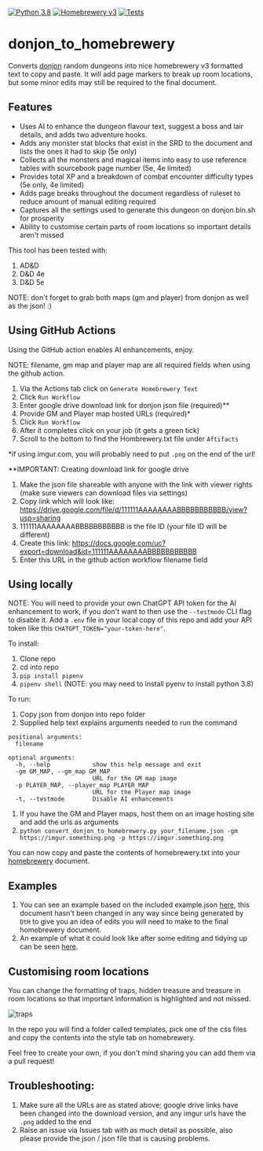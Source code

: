 [![Python 3.8](https://img.shields.io/badge/python-3.8-blue.svg)](https://www.python.org/downloads/release/python-360/)
[![Homebrewery v3](https://img.shields.io/badge/homebrewery-v3-blue.svg)](https://homebrewery.naturalcrit.com/)
[![Tests](https://github.com/telboy007/donjon_to_homebrewery/actions/workflows/build.yml/badge.svg)](https://github.com/telboy007/donjon_to_homebrewery/actions/workflows/build.yml)

# donjon_to_homebrewery
Converts [donjon](https://donjon.bin.sh) random dungeons into nice homebrewery v3 formatted text to copy and paste.  It will add page markers to break up room locations, but some minor edits may still be required to the final document.

## Features
* Uses AI to enhance the dungeon flavour text, suggest a boss and lair details, and adds two adventure hooks.
* Adds any monster stat blocks that exist in the SRD to the document and lists the ones it had to skip (5e only)
* Collects all the monsters and magical items into easy to use reference tables with sourcebook page number (5e, 4e limited)
* Provides total XP and a breakdown of combat encounter difficulty types (5e only, 4e limited)
* Adds page breaks throughout the document regardless of ruleset to reduce amount of manual editing required
* Captures all the settings used to generate this dungeon on donjon.bin.sh for prosperity
* Ability to customise certain parts of room locations so important details aren't missed

This tool has been tested with:
1. AD&D
1. D&D 4e
1. D&D 5e

NOTE: don't forget to grab both maps (gm and player) from donjon as well as the json! :)

## Using GitHub Actions

Using the GitHub action enables AI enhancements, enjoy.

NOTE: filename, gm map and player map are all required fields when using the github action.

1. Via the Actions tab click on `Generate Homebrewery Text`
1. Click `Run Workflow`
1. Enter google drive download link for donjon json file (required)**
1. Provide GM and Player map hosted URLs (required)*
1. Click `Run Workflow`
1. After it completes click on your job (it gets a green tick)
1. Scroll to the bottom to find the Hombrewery.txt file under `Aftifacts`

*if using imgur.com, you will probably need to put `.png` on the end of the url!

**IMPORTANT: Creating download link for google drive

1. Make the json file shareable with anyone with the link with viewer rights (make sure viewers can download files via settings)
1. Copy link which will look like: https://drive.google.com/file/d/111111AAAAAAAABBBBBBBBBBB/view?usp=sharing
1. 111111AAAAAAAABBBBBBBBBBB is the file ID (your file ID will be different)
1. Create this link: https://docs.google.com/uc?export=download&id=111111AAAAAAAABBBBBBBBBBB
1. Enter this URL in the github action workflow filename field

## Using locally

NOTE: You will need to provide your own ChatGPT API token for the AI enhancement to work, if you don't want to then use the `--testmode` CLI flag to disable it.  Add a `.env` file in your local copy of this repo and add your API token like this `CHATGPT_TOKEN="your-token-here"`.

To install:
1. Clone repo
1. cd into repo
1. `pip install pipenv`
1. `pipenv shell` (NOTE: you may need to install pyenv to install python 3.8)

To run:
1. Copy json from donjon into repo folder
1. Supplied help text explains arguments needed to run the command
```
positional arguments:
  filename

optional arguments:
  -h, --help            show this help message and exit
  -gm GM_MAP, --gm_map GM_MAP
                        URL for the GM map image
  -p PLAYER_MAP, --player_map PLAYER_MAP
                        URL for the Player map image
  -t, --testmode        Disable AI enhancements
```
1. If you have the GM and Player maps, host them on an image hosting site and add the urls as arguments
1. `python convert_donjon_to_homebrewery.py your_filename.json -gm https://imgur.something.png -p https://imgur.something.png`

You can now copy and paste the contents of homebrewery.txt into your [homebrewery](https://homebrewery.naturalcrit.com/) document.

## Examples

1. You can see an example based on the included example.json [here](https://homebrewery.naturalcrit.com/share/PHjB9LurqAWm), this document hasn't been changed in any way since being generated by `DtH` to give you an idea of edits you will need to make to the final homebrewery document.
1. An example of what it could look like after some editing and tidying up can be seen [here](https://homebrewery.naturalcrit.com/share/my8Mqp3hmad1).

## Customising room locations

You can change the formatting of traps, hidden treasure and treasure in room locations so that important information is highlighted and not missed.

![traps](https://imgur.com/P1A7At7.png)

In the repo you will find a folder called templates, pick one of the css files and copy the contents into the style tab on homebrewery.

Feel free to create your own, if you don't mind sharing you can add them via a pull request!

## Troubleshooting:
1. Make sure all the URLs are as stated above; google drive links have been changed into the download version, and any imgur urls have the `.png` added to the end
1. Raise an issue via Issues tab with as much detail as possible, also please provide the json / json file that is causing problems.
